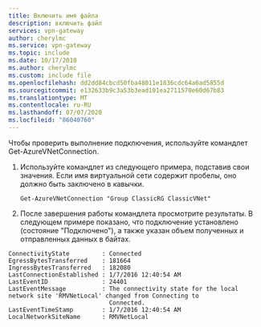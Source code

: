 ```yaml
---
title: Включить имя файла
description: включить файл
services: vpn-gateway
author: cherylmc
ms.service: vpn-gateway
ms.topic: include
ms.date: 10/17/2018
ms.author: cherylmc
ms.custom: include file
ms.openlocfilehash: dd2dd84cbcd50fba48011e1836cdc64a6ad5855d
ms.sourcegitcommit: e132633b9c3a53b3ead101ea2711570e60d67b83
ms.translationtype: MT
ms.contentlocale: ru-RU
ms.lasthandoff: 07/07/2020
ms.locfileid: "86040760"
---
```

Чтобы проверить выполнение подключения, используйте командлет Get-AzureVNetConnection.

1. Используйте командлет из следующего примера, подставив свои значения. Если имя виртуальной сети содержит пробелы, оно должно быть заключено в кавычки.

   ```azurepowershell
   Get-AzureVNetConnection "Group ClassicRG ClassicVNet"
   ```
2. После завершения работы командлета просмотрите результаты. В следующем примере показано, что подключение установлено (состояние "Подключено"), а также указан объем полученных и отправленных данных в байтах.

```output
ConnectivityState         : Connected
EgressBytesTransferred    : 181664
IngressBytesTransferred   : 182080
LastConnectionEstablished : 1/7/2016 12:40:54 AM
LastEventID               : 24401
LastEventMessage          : The connectivity state for the local network site 'RMVNetLocal' changed from Connecting to
                            Connected.
LastEventTimeStamp        : 1/7/2016 12:40:54 AM
LocalNetworkSiteName      : RMVNetLocal
```
